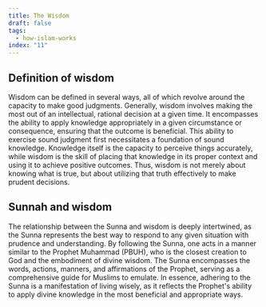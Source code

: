 ```yaml
---
title: The Wisdom
draft: false
tags:
  - how-islam-works
index: "11"
---
```

## Definition of wisdom
Wisdom can be defined in several ways, all of which revolve around the capacity to make good judgments. Generally, wisdom involves making the most out of an intellectual, rational decision at a given time. It encompasses the ability to apply knowledge appropriately in a given circumstance or consequence, ensuring that the outcome is beneficial. This ability to exercise sound judgment first necessitates a foundation of sound knowledge. Knowledge itself is the capacity to perceive things accurately, while wisdom is the skill of placing that knowledge in its proper context and using it to achieve positive outcomes. Thus, wisdom is not merely about knowing what is true, but about utilizing that truth effectively to make prudent decisions.

## Sunnah and wisdom
The relationship between the Sunna and wisdom is deeply intertwined, as the Sunna represents the best way to respond to any given situation with prudence and understanding. By following the Sunna, one acts in a manner similar to the Prophet Muhammad (PBUH), who is the closest creation to God and the embodiment of divine wisdom. The Sunna encompasses the words, actions, manners, and affirmations of the Prophet, serving as a comprehensive guide for Muslims to emulate. In essence, adhering to the Sunna is a manifestation of living wisely, as it reflects the Prophet's ability to apply divine knowledge in the most beneficial and appropriate ways.